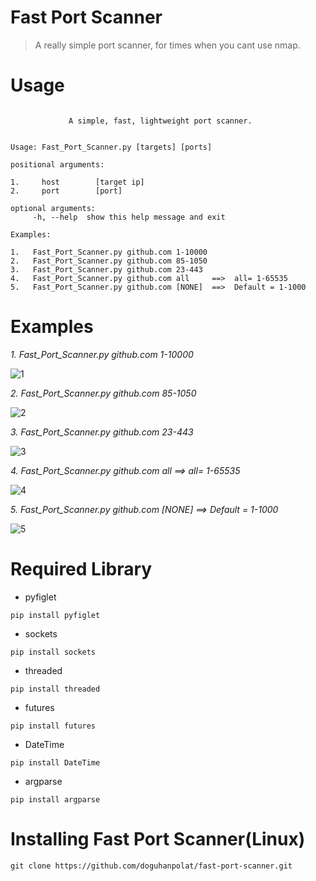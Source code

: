 # **Fast Port Scanner**

>A really simple port scanner, for times when you cant use nmap.

# **Usage**
```
 
             A simple, fast, lightweight port scanner.
 

Usage: Fast_Port_Scanner.py [targets] [ports] 

positional arguments:
  
1.     host        [target ip]
2.     port        [port] 
          
optional arguments:                                                                                                                                                            
     -h, --help  show this help message and exit

Examples:
    
1.   Fast_Port_Scanner.py github.com 1-10000
2.   Fast_Port_Scanner.py github.com 85-1050
3.   Fast_Port_Scanner.py github.com 23-443
4.   Fast_Port_Scanner.py github.com all     ==>  all= 1-65535
5.   Fast_Port_Scanner.py github.com [NONE]  ==>  Default = 1-1000
```
# **Examples**

*1. Fast_Port_Scanner.py github.com 1-10000*

![1](https://user-images.githubusercontent.com/109466846/187525902-65f21b47-95ea-491d-ba30-fb5f7ca0a167.png)

*2. Fast_Port_Scanner.py github.com 85-1050*

![2](https://user-images.githubusercontent.com/109466846/187525907-75a43ddf-90cf-4ba7-ac73-00fd9a746343.png)

*3. Fast_Port_Scanner.py github.com 23-443*

![3](https://user-images.githubusercontent.com/109466846/187525910-83882b5b-9ca2-4f9c-a8dd-2d4fd05eccf9.png)

*4. Fast_Port_Scanner.py github.com all     ==>  all= 1-65535*

![4](https://user-images.githubusercontent.com/109466846/187525916-b932acc9-dd8e-4b13-9bc4-9e13b3c0d0a0.png)

*5. Fast_Port_Scanner.py github.com [NONE]  ==>  Default = 1-1000*

![5](https://user-images.githubusercontent.com/109466846/187525898-5eb5b02c-4f82-44f7-ac07-47d0be00f568.png)


# **Required Library**
- pyfiglet
```
pip install pyfiglet 
```
- sockets
```
pip install sockets
```
- threaded
```
pip install threaded
```
- futures
```
pip install futures
```
- DateTime
```
pip install DateTime
```
- argparse
```
pip install argparse
```
# **Installing Fast Port Scanner**(Linux)
```
git clone https://github.com/doguhanpolat/fast-port-scanner.git
```
